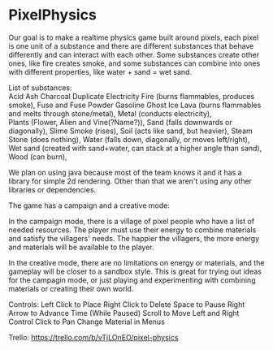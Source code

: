 # PixelPhysics

Our goal is to make a realtime physics game built around pixels, each pixel is one unit of a substance and there are different substances that behave differently and can interact with each other. Some substances create other ones, like fire creates smoke, and some substances can combine into ones with different properties, like water + sand = wet sand.

List of substances:  
Acid
Ash
Charcoal
Duplicate
Electricity
Fire (burns flammables, produces smoke),
Fuse and Fuse Powder
Gasoline
Ghost
Ice
Lava (burns flammables and melts through stone/metal),
Metal (conducts electricity),  
Plants (Flower, Alien and Vine(?Name?)),
Sand (falls downwards or diagonally),
Slime
Smoke (rises),
Soil (acts like sand, but heavier),
Steam
Stone (does nothing),
Water (falls down, diagonally, or moves left/right),  
Wet sand (created with sand+water, can stack at a higher angle than sand),    
Wood (can burn),  



We plan on using java because most of the team knows it and it has a library for simple 2d rendering.
Other than that we aren't using any other libraries or dependencies.

The game has a campaign and a creative mode:  

In the campaign mode, there is a village of pixel people who have a list of needed resources. The player must use their energy to combine materials and satisfy the villagers' needs. The happier the villagers, the more energy and materials will be available to the player.  

In the creative mode, there are no limitations on energy or materials, and the gameplay will be closer to a sandbox style. This is great for trying out ideas for the campagin mode, or just playing and experimenting with combining materials or creating their own world.


Controls:
Left Click to Place
Right Click to Delete
Space to Pause
Right Arrow to Advance Time (While Paused)
Scroll to Move Left and Right
Control Click to Pan
Change Material in Menus

Trello: https://trello.com/b/vTjLOnEO/pixel-physics
